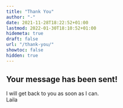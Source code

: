 ```yaml
---
title: "Thank You"
author: "-"
date: 2021-11-28T18:22:52+01:00
lastmod: 2022-01-30T18:10:52+01:00
hidemeta: true 
draft: false
url: "/thank-you/"
showtoc: false
hidden: true
---
```


## Your message has been sent!
I will get back to you as soon as I can.   
Laila
